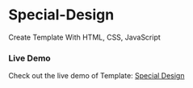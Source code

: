﻿# Special-Design
Create Template With HTML, CSS, JavaScript

### Live Demo
Check out the live demo of Template: [Special Design](https://abdelsalam-ebrahim.github.io/Special-Design/)
